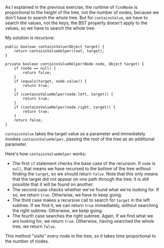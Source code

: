 As I explained in the previous exercise, the runtime of `findNode` is proportional to the height of the tree, not the number of nodes, because we don't have to search the whole tree. But for `containsValue`, we have to search the values, not the keys; the BST property doesn't apply to the values, so we have to search the whole tree.


My solution is recursive:

```code
public boolean containsValue(Object target) {
    return containsValueHelper(root, target);
}

private boolean containsValueHelper(Node node, Object target) {
    if (node == null) {
        return false;
    }
    if (equals(target, node.value)) {
        return true;
    }
    if (containsValueHelper(node.left, target)) {
        return true;
    }
    if (containsValueHelper(node.right, target)) {
        return true;
    }
    return false;
}
```

`containsValue` takes the target value as a parameter and immediately invokes `containsValueHelper`, passing the root of the tree as an additional parameter.


Here's how `containsValueHelper` works:



*  The first `if` statement checks the base case of the recursion. If `node` is `null`, that means we have recursed to the bottom of the tree without finding the `target`, so we should return `false`. Note that this only means that the target did not appear on one path through the tree; it is still possible that it will be found on another.
*  The second case checks whether we've found what we're looking for. If so, we return `true`. Otherwise, we have to keep going.
*  The third case makes a recursive call to search for `target` in the left subtree. If we find it, we can return `true` immediately, without searching the right subtree. Otherwise, we keep going.
*  The fourth case searches the right subtree. Again, if we find what we are looking for, we return `true`. Otherwise, having searched the whole tree, we return `false`. 

This method “visits” every node in the tree, so it takes time proportional to the number of nodes.
